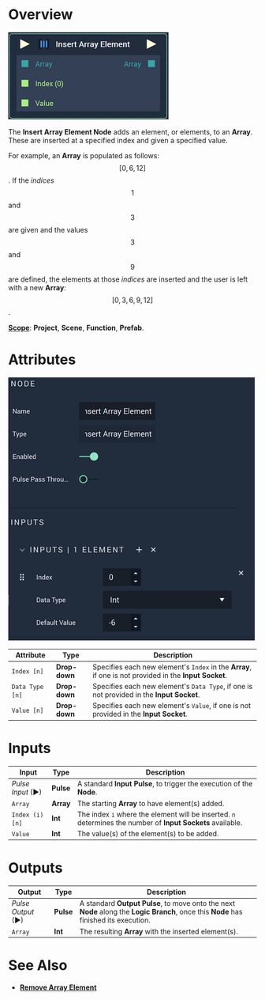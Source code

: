 # Overview

![The Insert Array Element Node.](../../.gitbook/assets/insertarrayelementnode.png)

The **Insert Array Element Node** adds an element, or elements, to an **Array**. These are inserted at a specified index and given a specified value.  

For example, an **Array** is populated as follows: $$[0,6,12]$$. If the *indices* $$1$$ and $$3$$ are given and the values $$3$$ and $$9$$ are defined, the elements at those *indices* are inserted and the user is left with a new **Array**: $$[0,3,6,9,12]$$. 

[**Scope**](../overview.md#scopes): **Project**, **Scene**, **Function**, **Prefab**.

# Attributes

![The Insert Array Element Node Attributes.](../../.gitbook/assets/insertarrayelementattributes.png)

|Attribute|Type|Description|
|---|---|---|
|`Index [n]`|**Drop-down**|Specifies each new element's `Index` in the **Array**, if one is not provided in the **Input Socket**.|
|`Data Type [n]`|**Drop-down**|Specifies each new element's `Data Type`, if one is not provided in the **Input Socket**.|
|`Value [n]`|**Drop-down**| Specifies each new element's `Value`, if one is not provided in the **Input Socket**.|


# Inputs

|Input|Type|Description|
|---|---|---|
|*Pulse Input* (►)|**Pulse**|A standard **Input Pulse**, to trigger the execution of the **Node**.|
|`Array`|**Array**|The starting **Array** to have element(s) added.|
|`Index (i)[n]`|**Int**|The index `i` where the element will be inserted. `n` determines the number of **Input Sockets** available.|
|`Value`|**Int**|The value(s) of the element(s) to be added.|


# Outputs

|Output|Type|Description|
|---|---|---|
|*Pulse Output* (►)|**Pulse**|A standard **Output Pulse**, to move onto the next **Node** along the **Logic Branch**, once this **Node** has finished its execution.|
|`Array`|**Int**|The resulting **Array** with the inserted element(s).|

# See Also

* [**Remove Array Element**](remove-array-element.md)
